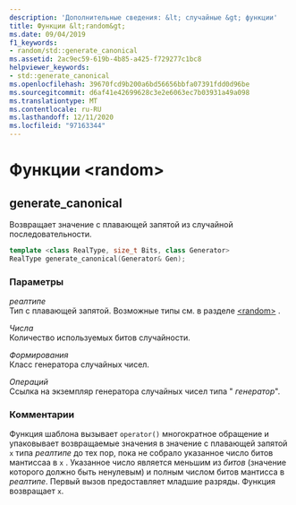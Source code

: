 ```yaml
---
description: 'Дополнительные сведения: &lt; случайные &gt; функции'
title: Функции &lt;random&gt;
ms.date: 09/04/2019
f1_keywords:
- random/std::generate_canonical
ms.assetid: 2ac9ec59-619b-4b85-a425-f729277c1bc8
helpviewer_keywords:
- std::generate_canonical
ms.openlocfilehash: 39670fcd9b200a6bd56656bbfa07391fdd0d96be
ms.sourcegitcommit: d6af41e42699628c3e2e6063ec7b03931a49a098
ms.translationtype: MT
ms.contentlocale: ru-RU
ms.lasthandoff: 12/11/2020
ms.locfileid: "97163344"
---
```

# <a name="ltrandomgt-functions"></a>Функции &lt;random&gt;

## <a name="generate_canonical"></a><a name="generate_canonical"></a> generate_canonical

Возвращает значение с плавающей запятой из случайной последовательности.

```cpp
template <class RealType, size_t Bits, class Generator>
RealType generate_canonical(Generator& Gen);
```

### <a name="parameters"></a>Параметры

*реалтипе*\
Тип с плавающей запятой. Возможные типы см. в разделе [\<random>](../standard-library/random.md) .

*Числа*\
Количество используемых битов случайности.

*Формирования*\
Класс генератора случайных чисел.

*Операций*\
Ссылка на экземпляр генератора случайных чисел типа " *генератор*".

### <a name="remarks"></a>Комментарии

Функция шаблона вызывает `operator()` многократное  обращение и упаковывает возвращаемые значения в значение с плавающей запятой `x` типа *реалтипе* до тех пор, пока не собрало указанное число битов мантиссаа в `x` . Указанное число является меньшим из *битов* (значение которого должно быть ненулевым) и полным числом битов мантисса в *реалтипе*. Первый вызов предоставляет младшие разряды. Функция возвращает `x`.
